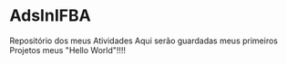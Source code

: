# AdsInIFBA
Repositório dos meus Atividades
Aqui serão guardadas meus primeiros Projetos meus "Hello World"!!!!
